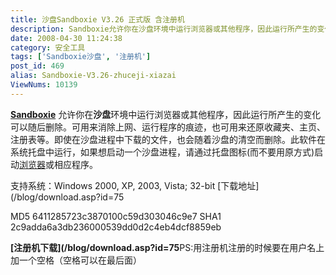 ```yaml
---
title: 沙盘Sandboxie V3.26 正式版 含注册机
description: Sandboxie允许你在沙盘环境中运行浏览器或其他程序，因此运行所产生的变化可以随后删除。可用来消除上网、运行程序的痕迹，也可用来还原收藏夹、主页、注册表等。即使在沙盘进程中下载的文件，也会随着沙盘的清空而删除。此软件在系统托盘中运行，如果想启动一个沙盘进程，请通过托盘图标(而不要用原方式)启动浏览器或相应程序。
date: 2008-04-30 11:24:38
category: 安全工具
tags: ['Sandboxie沙盘', '注册机']
post_id: 469
alias: Sandboxie-V3.26-zhuceji-xiazai
ViewNums: 10139
---
```


**[Sandboxie](/tags/Sandboxie%E6%B2%99%E7%9B%98)** 允许你在**沙盘**环境中运行浏览器或其他程序，因此运行所产生的变化可以随后删除。可用来消除上网、运行程序的痕迹，也可用来还原收藏夹、主页、注册表等。即使在沙盘进程中下载的文件，也会随着沙盘的清空而删除。此软件在系统托盘中运行，如果想启动一个沙盘进程，请通过托盘图标(而不要用原方式)启动[浏览器](/tags/%E6%B5%8F%E8%A7%88%E5%99%A8)或相应程序。

支持系统：Windows 2000, XP, 2003, Vista; 32-bit [下载地址](/blog/download.asp?id=75

MD5 6411285723c3870100c59d303046c9e7
SHA1 2c9adda6a3db236000539dd0d2c4eb4dcf8859eb

**[注册机下载](/blog/download.asp?id=75**PS:用注册机注册的时候要在用户名上加一个空格（空格可以在最后面）